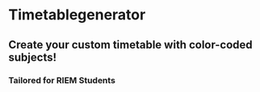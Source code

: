 # Timetablegenerator

## Create your custom timetable with color-coded subjects!

### Tailored for RIEM Students

